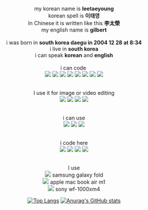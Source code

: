 <div align="center">

my korean name is <strong>leetaeyoung</strong><br> 
korean spell is  <strong>이태영</strong><br>
In Chinese it is written like this  <strong>李太榮</strong><br>
my english name is  <strong>gilbert</strong><br>
<br>
i was born in  <strong>south korea daegu in 2004 12 28 at 8:34</strong><br>
i live in <strong style="">south korea</strong> <br> 
i can speak <strong>korean</strong> and  <strong>english</strong><br>
<br>
i can code <br>
<img src="https://img.shields.io/badge/Python-3776AB?style=flat-square&logo=Python&logoColor=white"/>
<img src="https://img.shields.io/badge/Go-00ADD8?style=flat-square&logo=Go&logoColor=white"/>
<img src="https://img.shields.io/badge/HTML5-E34F26?style=flat-square&logo=HTML5&logoColor=white"/>
<img src="https://img.shields.io/badge/CSS3-1572B6?style=flat-square&logo=CSS3&logoColor=white"/>
<img src="https://img.shields.io/badge/JavaScript-F7DF1E?style=flat-square&logo=JavaScript&logoColor=white"/>
<img src="https://img.shields.io/badge/React-61DAFB?style=flat-square&logo=React&logoColor=white"/>
<img src="https://img.shields.io/badge/Node.js-339933?style=flat-square&logo=Node.js&logoColor=white"/>
<img src="https://img.shields.io/badge/Sass-CC6699?style=flat-square&logo=Sass&logoColor=white"/>

<br>I use it for image or video editing<br>
<img src="https://img.shields.io/badge/Adobe Photoshop-31A8FF?style=flat-square&logo=Adobe Photoshop&logoColor=white"/>
<img src="https://img.shields.io/badge/Adobe Illustrator-FF9A00?style=flat-square&logo=Adobe Illustrator&logoColor=white"/>
<img src="https://img.shields.io/badge/Adobe Premiere Pro-9999FF?style=flat-square&logo=Adobe Premiere Pro&logoColor=white"/>
<img src="https://img.shields.io/badge/Adobe After Effects-9999FF?style=flat-square&logo=Adobe After Effects&logoColor=white"/>

<br>i can use <br>
<img src="https://img.shields.io/badge/Git-F05032?style=flat-square&logo=Git&logoColor=white"/>
<img src="https://img.shields.io/badge/GitHub-181717?style=flat-square&logo=GitHub&logoColor=white"/>
<img src="https://img.shields.io/badge/GitHub Pages-222222?style=flat-square&logo=GitHub Pages&logoColor=white"/>

<br>i code here<br>
<img src="https://img.shields.io/badge/Google Colab-F9AB00?style=flat-square&logo=Google Colab&logoColor=white"/>
<img src="https://img.shields.io/badge/CodePen-000000?style=flat-square&logo=CodePen&logoColor=white"/>
<img src="https://img.shields.io/badge/Visual Studio Code-007ACC?style=flat-square&logo=Visual Studio Code&logoColor=white"/>
<img src="https://img.shields.io/badge/Replit-F26207?style=flat-square&logo=Replit&logoColor=white"/>

<br>I use<br>
<img src="https://img.shields.io/badge/Samsung-000000?style=flat-square&logo=Samsung&logoColor=white"/> samsung galaxy fold <br>
<img src="https://img.shields.io/badge/macOS-000000?style=flat-square&logo=macOS&logoColor=white"/> apple mac book air m1<br>
<img src="https://img.shields.io/badge/Sony-000000?style=flat-square&logo=macOS&logoColor=white"/>  sony wf-1000xm4



[![Top Langs](https://github-readme-stats.vercel.app/api/top-langs/?username=leetae04kr)](https://github.com/leetae04kr/github-readme-stats)
[![Anurag's GitHub stats](https://github-readme-stats.vercel.app/api?username=leetae04kr)](https://github.com/leetae04kr/github-readme-stats)

</div>
